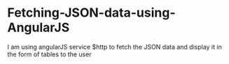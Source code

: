 # Fetching-JSON-data-using-AngularJS
I am using angularJS service $http to fetch the JSON data and display it in the form of tables to the user
